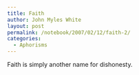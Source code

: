 ```yaml
---
title: Faith
author: John Myles White
layout: post
permalink: /notebook/2007/02/12/faith-2/
categories:
  - Aphorisms
---
```


Faith is simply another name for dishonesty.
